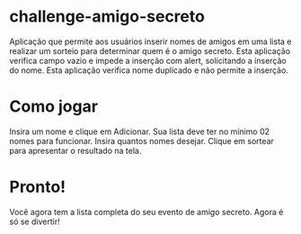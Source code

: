 # challenge-amigo-secreto
Aplicação que permite aos usuários inserir nomes de amigos em uma lista e realizar um sorteio para determinar quem é o amigo secreto.
Esta aplicação verifica campo vazio e impede a inserção com alert, solicitando a inserção do nome. 
Esta aplicação verifica nome duplicado e não permite a inserção. 
# Como jogar
Insira um nome e clique em Adicionar.
Sua lista deve ter no mínimo 02 nomes para funcionar.
Insira quantos nomes desejar.
Clique em sortear para apresentar o resultado na tela.
# Pronto!
Você agora tem a lista completa do seu evento de amigo secreto. Agora é só se divertir!
